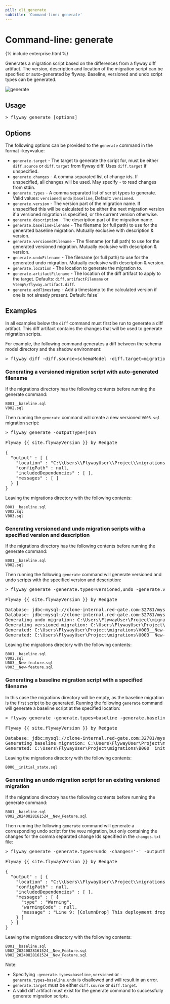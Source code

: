 ```yaml
---
pill: cli_generate
subtitle: 'Command-line: generate'
---
```

# Command-line: generate

{% include enterprise.html %}

Generates a migration script based on the differences from a flyway diff artifact.
The version, description and location of the migration script can be specified or auto-generated by flyway.
Baseline, versioned and undo script types can be generated.

<img src="assets/command-generate.png" alt="generate">

## Usage

<pre class="console"><span>&gt;</span> flyway generate [options]</pre>

## Options

The following options can be provided to the `generate` command in the format -key=value:
- `generate.target` - The target to generate the script for, must be either `diff.source` or `diff.target` from flyway diff. Uses `diff.target` if unspecified.
- `generate.changes` - A comma separated list of change ids. If unspecified, all changes will be used. May specify `-` to read changes from stdin.
- `generate.types` - A comma separated list of script types to generate. Valid values: `versioned|undo|baseline`, Default: `versioned`.
- `generate.version` - The version part of the migration name. If unspecified this will be calculated to be either the next migration version if a versioned migration is specified, or the current version otherwise.
- `generate.description` - The description part of the migration name.
- `generate.baselineFilename` - The filename (or full path) to use for the generated baseline migration. Mutually exclusive with description & version.
- `generate.versionedFilename` - The filename (or full path) to use for the generated versioned migration. Mutually exclusive with description & version.
- `generate.undoFilename` - The filename (or full path) to use for the generated undo migration. Mutually exclusive with description & version.
- `generate.location` - The location to generate the migration to.
- `generate.artifactFilename` - The location of the diff artifact to apply to the target. Defaults: `diff.artifactFilename` or `%temp%/flyway.artifact.diff`.
- `generate.addTimestamp` - Add a timestamp to the calculated version if one is not already present. Default: false`

## Examples

In all examples below the `diff` command must first be run to generate a diff artifact.
This diff artifact contains the changes that will be used to generate migration scripts.

For example, the following command generates a diff between the schema model directory and the shadow environment:
<pre class="console">&gt; flyway diff -diff.source=schemaModel -diff.target=migrations -diff.buildEnvironment=shadow</pre>

### Generating a versioned migration script with auto-generated filename

If the migrations directory has the following contents before running the generate command:
```
B001__baseline.sql
V002.sql
```
Then running the `generate` command will create a new versioned `V003.sql` migration script:
<pre class="console">&gt; flyway generate -outputType=json

Flyway {{ site.flywayVersion }} by Redgate

{
  "output" : [ {
    "location" : "C:\\Users\\FlywayUser\\Project\\migrations\\V003.sql",
    "configPath" : null,
    "includedDependencies" : [ ],
    "messages" : [ ]
  } ]
}
</pre>

Leaving the migrations directory with the following contents:
```
B001__baseline.sql
V002.sql
V003.sql
```

### Generating versioned and undo migration scripts with a specified version and description

If the migrations directory has the following contents before running the generate command:
```
B001__baseline.sql
V002.sql
```
Then running the following `generate` command will generate versioned and undo scripts with the specified version and description:
<pre class="console">&gt; flyway generate -generate.types=versioned,undo -generate.version=003 -generate.description=New-feature

Flyway {{ site.flywayVersion }} by Redgate

Database: jdbc:mysql://clone-internal.red-gate.com:32781/mysql (MySQL 8.0)
Database: jdbc:mysql://clone-internal.red-gate.com:32781/mysql (MySQL 8.0)
Generating undo migration: C:\Users\FlywayUser\Project\migrations\U003__New-feature.sql
Generating versioned migration: C:\Users\FlywayUser\Project\migrations\V003__New-feature.sql
Generated: C:\Users\FlywayUser\Project\migrations\V003__New-feature.sql
Generated: C:\Users\FlywayUser\Project\migrations\U003__New-feature.sql
</pre>

Leaving the migrations directory with the following contents:
```
B001__baseline.sql
V002.sql
U003__New-feature.sql
V003__New-feature.sql
```

### Generating a baseline migration script with a specified filename

In this case the migrations directory will be empty, as the baseline migration is the first script to be generated.
Running the following `generate` command will generate a baseline script at the specified location:
<pre class="console">&gt; flyway generate -generate.types=baseline -generate.baselineFilename=C:\Users\FlywayUser\Project\migrations\B000__initial_state.sql

Flyway {{ site.flywayVersion }} by Redgate

Database: jdbc:mysql://clone-internal.red-gate.com:32781/mysql (MySQL 8.0)
Generating baseline migration: C:\Users\FlywayUser\Project\migrations\B000__initial_state.sql
Generated: C:\Users\FlywayUser\Project\migrations\B000__initial_state.sql
</pre>

Leaving the migrations directory with the following contents:
```
B000__initial_state.sql
```

### Generating an undo migration script for an existing versioned migration

If the migrations directory has the following contents before running the generate command:
```
B001__baseline.sql
V002_20240828161524__New_Feature.sql
```
Then running the following `generate` command will generate a corresponding undo script for the `V002` migration, but only containing the changes for the comma separated change Ids specified in the `changes.txt` file:
<pre class="console">&gt; flyway generate -generate.types=undo -changes='-' -outputType=json < changes.txt

Flyway {{ site.flywayVersion }} by Redgate

{
  "output" : [ {
    "location" : "C:\\Users\\FlywayUser\\Project\\migrations\\U002_20240828161524__New_Feature.sql",
    "configPath" : null,
    "includedDependencies" : [ ],
    "messages" : [ {
      "type" : "Warning",
      "warningCode" : null,
      "message" : "Line 9: [ColumnDrop] This deployment drops the column sakila.inventory.new_column. Any data in the column will be lost."
    } ]
  } ]
}
</pre>

Leaving the migrations directory with the following contents:
```
B001__baseline.sql
U002_20240828161524__New_Feature.sql
V002_20240828161524__New_Feature.sql
```

Note:
 - Specifying `-generate.types=baseline,versioned` or `-generate.types=baseline,undo` is disallowed and will result in an error.
 - `generate.target` must be either `diff.source` or `diff.target`.
 - A valid diff artifact must exist for the generate command to successfully generate migration scripts.
